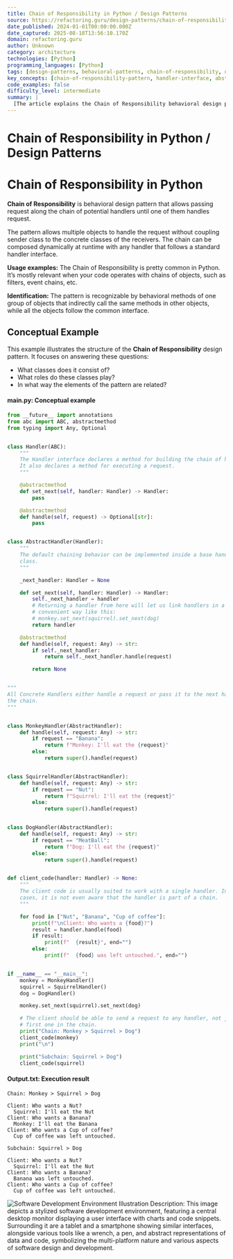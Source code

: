 ```yaml
---
title: Chain of Responsibility in Python / Design Patterns
source: https://refactoring.guru/design-patterns/chain-of-responsibility/python/example#lang-features
date_published: 2024-01-01T00:00:00.000Z
date_captured: 2025-08-18T13:56:10.170Z
domain: refactoring.guru
author: Unknown
category: architecture
technologies: [Python]
programming_languages: [Python]
tags: [design-patterns, behavioral-patterns, chain-of-responsibility, object-oriented-programming, software-design, handler, request-handling]
key_concepts: [chain-of-responsibility-pattern, handler-interface, abstract-classes, request-delegation, dynamic-chain-composition]
code_examples: false
difficulty_level: intermediate
summary: |
  [The article explains the Chain of Responsibility behavioral design pattern, which allows requests to be passed along a chain of potential handlers until one processes it. It details how the pattern decouples the sender from concrete receiver classes and enables dynamic chain composition. A conceptual example implemented in Python illustrates the Handler interface, abstract handler, and concrete handlers, demonstrating how requests like "Banana" or "Nut" are handled by specific objects in the chain. The provided code showcases the structure and interaction of the pattern's components.]
---
```

# Chain of Responsibility in Python / Design Patterns

# **Chain of Responsibility** in Python

**Chain of Responsibility** is behavioral design pattern that allows passing request along the chain of potential handlers until one of them handles request.

The pattern allows multiple objects to handle the request without coupling sender class to the concrete classes of the receivers. The chain can be composed dynamically at runtime with any handler that follows a standard handler interface.

**Usage examples:** The Chain of Responsibility is pretty common in Python. It’s mostly relevant when your code operates with chains of objects, such as filters, event chains, etc.

**Identification:** The pattern is recognizable by behavioral methods of one group of objects that indirectly call the same methods in other objects, while all the objects follow the common interface.

## Conceptual Example

This example illustrates the structure of the **Chain of Responsibility** design pattern. It focuses on answering these questions:

*   What classes does it consist of?
*   What roles do these classes play?
*   In what way the elements of the pattern are related?

#### **main.py:** Conceptual example

```python
from __future__ import annotations
from abc import ABC, abstractmethod
from typing import Any, Optional


class Handler(ABC):
    """
    The Handler interface declares a method for building the chain of handlers.
    It also declares a method for executing a request.
    """

    @abstractmethod
    def set_next(self, handler: Handler) -> Handler:
        pass

    @abstractmethod
    def handle(self, request) -> Optional[str]:
        pass


class AbstractHandler(Handler):
    """
    The default chaining behavior can be implemented inside a base handler
    class.
    """

    _next_handler: Handler = None

    def set_next(self, handler: Handler) -> Handler:
        self._next_handler = handler
        # Returning a handler from here will let us link handlers in a
        # convenient way like this:
        # monkey.set_next(squirrel).set_next(dog)
        return handler

    @abstractmethod
    def handle(self, request: Any) -> str:
        if self._next_handler:
            return self._next_handler.handle(request)

        return None


"""
All Concrete Handlers either handle a request or pass it to the next handler in
the chain.
"""


class MonkeyHandler(AbstractHandler):
    def handle(self, request: Any) -> str:
        if request == "Banana":
            return f"Monkey: I'll eat the {request}"
        else:
            return super().handle(request)


class SquirrelHandler(AbstractHandler):
    def handle(self, request: Any) -> str:
        if request == "Nut":
            return f"Squirrel: I'll eat the {request}"
        else:
            return super().handle(request)


class DogHandler(AbstractHandler):
    def handle(self, request: Any) -> str:
        if request == "MeatBall":
            return f"Dog: I'll eat the {request}"
        else:
            return super().handle(request)


def client_code(handler: Handler) -> None:
    """
    The client code is usually suited to work with a single handler. In most
    cases, it is not even aware that the handler is part of a chain.
    """

    for food in ["Nut", "Banana", "Cup of coffee"]:
        print(f"\nClient: Who wants a {food}?")
        result = handler.handle(food)
        if result:
            print(f"  {result}", end="")
        else:
            print(f"  {food} was left untouched.", end="")


if __name__ == "__main__":
    monkey = MonkeyHandler()
    squirrel = SquirrelHandler()
    dog = DogHandler()

    monkey.set_next(squirrel).set_next(dog)

    # The client should be able to send a request to any handler, not just the
    # first one in the chain.
    print("Chain: Monkey > Squirrel > Dog")
    client_code(monkey)
    print("\n")

    print("Subchain: Squirrel > Dog")
    client_code(squirrel)
```

#### **Output.txt:** Execution result

```
Chain: Monkey > Squirrel > Dog

Client: Who wants a Nut?
  Squirrel: I'll eat the Nut
Client: Who wants a Banana?
  Monkey: I'll eat the Banana
Client: Who wants a Cup of coffee?
  Cup of coffee was left untouched.

Subchain: Squirrel > Dog

Client: Who wants a Nut?
  Squirrel: I'll eat the Nut
Client: Who wants a Banana?
  Banana was left untouched.
Client: Who wants a Cup of coffee?
  Cup of coffee was left untouched.
```

![Software Development Environment Illustration](https://i.imgur.com/example.png)
Description: This image depicts a stylized software development environment, featuring a central desktop monitor displaying a user interface with charts and code snippets. Surrounding it are a tablet and a smartphone showing similar interfaces, alongside various tools like a wrench, a pen, and abstract representations of data and code, symbolizing the multi-platform nature and various aspects of software design and development.